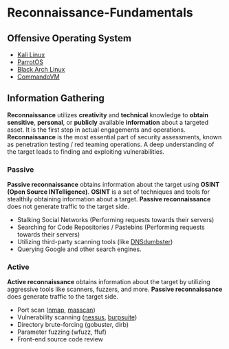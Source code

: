 # Reconnaissance-Fundamentals

## Offensive Operating System

- [Kali Linux](https://www.kali.org/)
- [ParrotOS](https://www.parrotsec.org/)
- [Black Arch Linux](https://blackarch.org/)
- [CommandoVM](https://github.com/mandiant/commando-vm)

## Information Gathering

**Reconnaissance** utilizes **creativity** and **technical** knowledge to **obtain sensitive**, **personal**, or **publicly** available **information** about a targeted asset. It is the first step in actual engagements and operations. **Reconnaissance** is the most essential part of security assessments, known as penetration testing / red teaming operations. A deep understanding of the target leads to finding and exploiting vulnerabilities.

### Passive

**Passive reconnaissance** obtains information about the target using **OSINT (Open Source INTelligence)**. **OSINT** is a set of techniques and tools for stealthily obtaining information about a target. **Passive reconnaissance** does not generate traffic to the target side. 

- Stalking Social Networks (Performing requests towards their servers)
- Searching for Code Repositories / Pastebins (Performing requests towards their servers)
- Utilizing third-party scanning tools (like [DNSdumbster](https://dnsdumpster.com/))
- Querying Google and other search engines.


### Active

**Active reconnaissance** obtains information about the
target by utilizing aggressive tools like scanners, fuzzers, and more. **Passive reconnaissance** does generate traffic to the target side. 

- Port scan ([nmap](https://www.kali.org/tools/nmap/), [masscan](https://www.kali.org/tools/masscan/))
- Vulnerability scanning ([nessus](https://www.tenable.com/blog/getting-started-with-nessus-on-kali-linux), [burpsuite](https://www.kali.org/tools/burpsuite/))
- Directory brute-forcing (gobuster, dirb)
- Parameter fuzzing (wfuzz, ffuf)
- Front-end source code review




